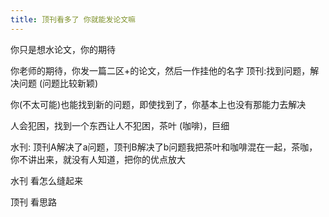 ```yaml
---
title: 顶刊看多了 你就能发论文嘛
---
```


你只是想水论文，你的期待

你老师的期待，你发一篇二区+的论文，然后一作挂他的名字
顶刊:找到问题，解决问题 (问题比较新颖)

你(不太可能)也能找到新的问题，即使找到了，你基本上也没有那能力去解决



人会犯困，找到一个东西让人不犯困，茶叶 (咖啡)，巨细

水刊: 顶刊A解决了a问题，顶刊B解决了b问题我把茶叶和咖啡混在一起，茶咖，你不讲出来，就没有人知道，把你的优点放大



水刊 看怎么缝起来

顶刊 看思路

